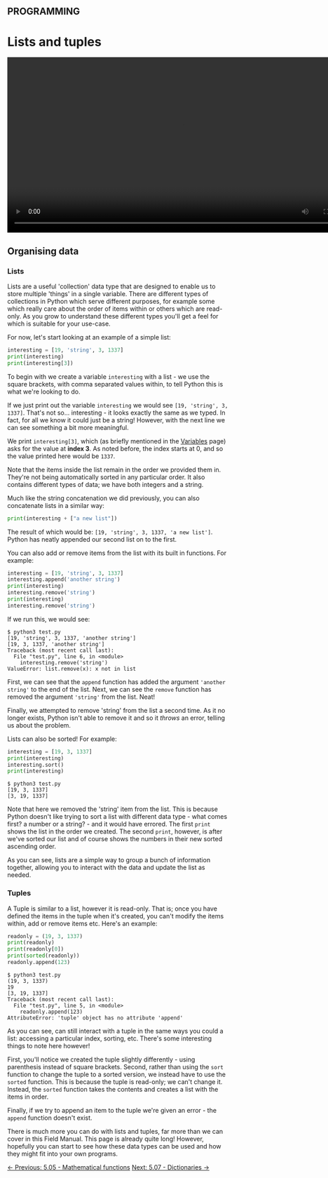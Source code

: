 ## PROGRAMMING

# Lists and tuples

<div align="center">
  <video src="https://github.com/alphyos/CyberStart-2023/assets/108233076/1b46ca67-a255-42b8-803f-f4a83a753f82" width="800" />
</div>

## Organising data

### Lists

Lists are a useful 'collection' data type that are designed to enable
 us to store multiple 'things' in a single variable. There are different
 types of collections in Python which serve different purposes, for
example some which really care about the order of items within or others
 which are read-only. As you grow to understand these different types
you'll get a feel for which is suitable for your use-case.

For now, let's start looking at an example of a simple list:

```py
interesting = [19, 'string', 3, 1337]
print(interesting)
print(interesting[3])
```

To begin with we create a variable `interesting` with a list - we use the square brackets, with comma separated values within, to tell Python this is what we're looking to do.

If we just print out the variable `interesting` we would see `[19, 'string', 3, 1337]`.
 That's not so... interesting - it looks exactly the same as we typed.
In fact, for all we know it could just be a string! However, with the
next line we can see something a bit more meaningful.

We print `interesting[3]`, which (as briefly mentioned in the [Variables](https://play.cyberstart.com/field-manual/8fc782c0-d7eb-11eb-9054-0242ac140009) page) asks for the value at **index 3**. As noted before, the index starts at 0, and so the value printed here would be `1337`.

Note that the items inside the list remain in the order we provided
them in. They're not being automatically sorted in any particular order.
 It also contains different types of data; we have both integers and a
string.

Much like the string concatenation we did previously, you can also concatenate lists in a similar way:

```py
print(interesting + ["a new list"])
```

The result of which would be: `[19, 'string', 3, 1337, 'a new list']`. Python has neatly appended our second list on to the first.

You can also add or remove items from the list with its built in functions. For example:

```py
interesting = [19, 'string', 3, 1337]
interesting.append('another string')
print(interesting)
interesting.remove('string')
print(interesting)
interesting.remove('string')
```

If we run this, we would see:

```console
$ python3 test.py
[19, 'string', 3, 1337, 'another string']
[19, 3, 1337, 'another string']
Traceback (most recent call last):
  File "test.py", line 6, in <module>
    interesting.remove('string')
ValueError: list.remove(x): x not in list
```

First, we can see that the `append` function has added the argument `'another string'` to the end of the list. Next, we can see the `remove` function has removed the argument `'string'` from the list. Neat!

Finally, we attempted to remove 'string' from the list a second time.
 As it no longer exists, Python isn't able to remove it and so it *throws* an error, telling us about the problem.

Lists can also be sorted! For example:

```py
interesting = [19, 3, 1337]
print(interesting)
interesting.sort()
print(interesting)
```

```console
$ python3 test.py
[19, 3, 1337]
[3, 19, 1337]
```

Note that here we removed the 'string' item from the list. This is
because Python doesn't like trying to sort a list with different data
type - what comes first? a number or a string? - and it would have
errored. The first `print` shows the list in the order we created. The second `print`, however, is after we've sorted our list and of course shows the numbers in their new sorted ascending order.

As you can see, lists are a simple way to group a bunch of
information together, allowing you to interact with the data and update
the list as needed.

### Tuples

A Tuple is similar to a list, however it is read-only. That is; once
you have defined the items in the tuple when it's created, you can't
modify the items within, add or remove items etc. Here's an example:

```py
readonly = (19, 3, 1337)
print(readonly)
print(readonly[0])
print(sorted(readonly))
readonly.append(123)
```

```console
$ python3 test.py
(19, 3, 1337)
19
[3, 19, 1337]
Traceback (most recent call last):
  File "test.py", line 5, in <module>
    readonly.append(123)
AttributeError: 'tuple' object has no attribute 'append'
```

As you can see, can still interact with a tuple in the same ways you
could a list: accessing a particular index, sorting, etc. There's some
interesting things to note here however!

First, you'll notice we created the tuple slightly differently -
using parenthesis instead of square brackets. Second, rather than using
the `sort` function to change the tuple to a sorted version, we instead have to use the `sorted` function. This is because the tuple is read-only; we can't change it. Instead, the `sorted` function takes the contents and creates a list with the items in order.

Finally, if we try to append an item to the tuple we're given an error - the `append` function doesn't exist.

There is much more you can do with lists and tuples, far more than we
 can cover in this Field Manual. This page is already quite long!
However, hopefully you can start to see how these data types can be used
 and how they might fit into your own programs.

[← Previous: 5.05 - Mathematical functions](https://play.cyberstart.com/field-manual/8fc98354-d7eb-11eb-8ede-0242ac140009)
[Next: 5.07 - Dictionaries →](https://play.cyberstart.com/field-manual/8fcb8488-d7eb-11eb-bf0c-0242ac140009)
